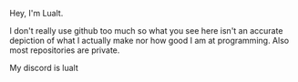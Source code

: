 Hey, I'm Lualt.

I don't really use github too much so what you see here isn't an accurate depiction of what I actually make nor how good I am at programming.
Also most repositories are private.

My discord is lualt
